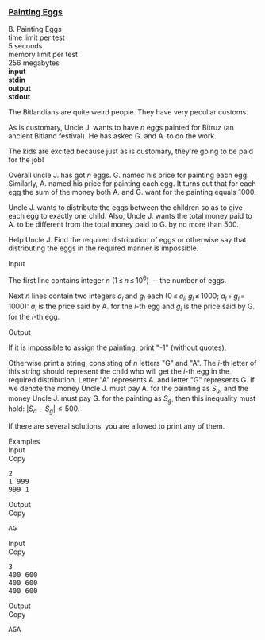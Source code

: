 <h3><a href="https://codeforces.com/contest/282/problem/B" target="_blank" rel="noopener noreferrer">Painting Eggs</a></h3>

<div class="header"><div class="title">B. Painting Eggs</div><div class="time-limit"><div class="property-title">time limit per test</div>5 seconds</div><div class="memory-limit"><div class="property-title">memory limit per test</div>256 megabytes</div><div class="input-file input-standard" style="font-weight: bold"><div class="property-title">input</div>stdin</div><div class="output-file output-standard" style="font-weight: bold"><div class="property-title">output</div>stdout</div></div><div><p>The Bitlandians are quite weird people. They have very peculiar customs.</p><p>As is customary, Uncle J. wants to have <span class="tex-span"><i>n</i></span> eggs painted for Bitruz (an ancient Bitland festival). He has asked G. and A. to do the work.</p><p>The kids are excited because just as is customary, they're going to be paid for the job! </p><p>Overall uncle J. has got <span class="tex-span"><i>n</i></span> eggs. G. named his price for painting each egg. Similarly, A. named his price for painting each egg. It turns out that for each egg the sum of the money both A. and G. want for the painting equals <span class="tex-span">1000</span>.</p><p>Uncle J. wants to distribute the eggs between the children so as to give each egg to exactly one child. Also, Uncle J. wants the total money paid to A. to be different from the total money paid to G. by no more than <span class="tex-span">500</span>.</p><p>Help Uncle J. Find the required distribution of eggs or otherwise say that distributing the eggs in the required manner is impossible.</p></div><div class="input-specification"><div class="section-title">Input</div><p>The first line contains integer <span class="tex-span"><i>n</i></span> <span class="tex-span">(1 ≤ <i>n</i> ≤ 10<sup class="upper-index">6</sup>)</span> — the number of eggs.</p><p>Next <span class="tex-span"><i>n</i></span> lines contain two integers <span class="tex-span"><i>a</i><sub class="lower-index"><i>i</i></sub></span> and <span class="tex-span"><i>g</i><sub class="lower-index"><i>i</i></sub></span> each <span class="tex-span">(0 ≤ <i>a</i><sub class="lower-index"><i>i</i></sub>, <i>g</i><sub class="lower-index"><i>i</i></sub> ≤ 1000; <i>a</i><sub class="lower-index"><i>i</i></sub> + <i>g</i><sub class="lower-index"><i>i</i></sub> = 1000)</span>: <span class="tex-span"><i>a</i><sub class="lower-index"><i>i</i></sub></span> is the price said by A. for the <span class="tex-span"><i>i</i></span>-th egg and <span class="tex-span"><i>g</i><sub class="lower-index"><i>i</i></sub></span> is the price said by G. for the <span class="tex-span"><i>i</i></span>-th egg.</p></div><div class="output-specification"><div class="section-title">Output</div><p>If it is impossible to assign the painting, print "<span class="tex-font-style-tt">-1</span>" (without quotes).</p><p>Otherwise print a string, consisting of <span class="tex-span"><i>n</i></span> letters "<span class="tex-font-style-tt">G</span>" and "<span class="tex-font-style-tt">A</span>". The <span class="tex-span"><i>i</i></span>-th letter of this string should represent the child who will get the <span class="tex-span"><i>i</i></span>-th egg in the required distribution. Letter "<span class="tex-font-style-tt">A</span>" represents A. and letter "<span class="tex-font-style-tt">G</span>" represents G. If we denote the money Uncle J. must pay A. for the painting as <span class="tex-span"><i>S</i><sub class="lower-index"><i>a</i></sub></span>, and the money Uncle J. must pay G. for the painting as <span class="tex-span"><i>S</i><sub class="lower-index"><i>g</i></sub></span>, then this inequality must hold: <span class="tex-span">|<i>S</i><sub class="lower-index"><i>a</i></sub>  -  <i>S</i><sub class="lower-index"><i>g</i></sub>|  ≤  500</span>. </p><p>If there are several solutions, you are allowed to print any of them.</p></div><div class="sample-tests"><div class="section-title">Examples</div><div class="sample-test"><div class="input"><div class="title">Input<div title="Copy" data-clipboard-target="#id00707628185377599" id="id0006798579358831969" class="input-output-copier">Copy</div></div><pre id="id00707628185377599">2<br>1 999<br>999 1<br></pre></div><div class="output"><div class="title">Output<div title="Copy" data-clipboard-target="#id0023708648651060316" id="id00256938507810626" class="input-output-copier">Copy</div></div><pre id="id0023708648651060316">AG<br></pre></div><div class="input"><div class="title">Input<div title="Copy" data-clipboard-target="#id004223375401514131" id="id005111281494641084" class="input-output-copier">Copy</div></div><pre id="id004223375401514131">3<br>400 600<br>400 600<br>400 600<br></pre></div><div class="output"><div class="title">Output<div title="Copy" data-clipboard-target="#id006534897431492274" id="id0034738021972529387" class="input-output-copier">Copy</div></div><pre id="id006534897431492274">AGA<br></pre></div></div></div>